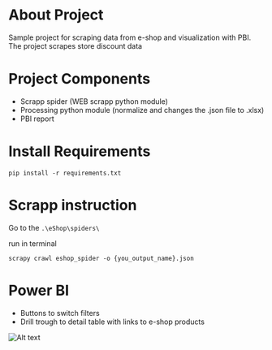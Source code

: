 # About Project

Sample project for scraping data from e-shop and visualization with PBI. The project scrapes store discount data

# Project Components

- Scrapp spider (WEB scrapp python module)
- Processing python module (normalize and changes the .json file to .xlsx)
- PBI report

# Install Requirements

```pip install -r requirements.txt```

# Scrapp instruction

Go to the
```.\eShop\spiders\```

run in terminal

```scrapy crawl eshop_spider -o {you_output_name}.json```

# Power BI

- Buttons to switch filters
- Drill trough to detail table with links to e-shop products

![Alt text](image.png)

